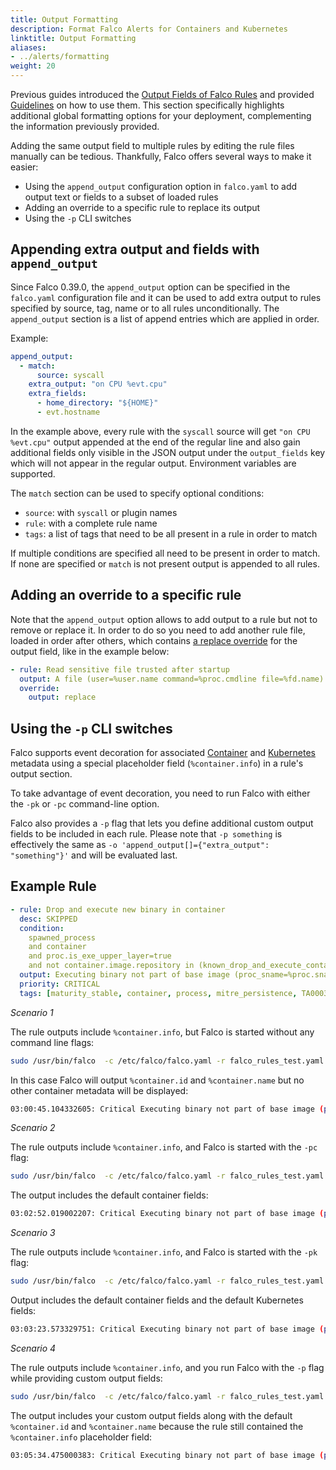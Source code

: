 ```yaml
---
title: Output Formatting
description: Format Falco Alerts for Containers and Kubernetes
linktitle: Output Formatting
aliases:
- ../alerts/formatting
weight: 20
---
```


Previous guides introduced the [Output Fields of Falco Rules](/docs/rules/basic-elements/#output) and provided [Guidelines](/docs/rules/style-guide/#output-fields) on how to use them. This section specifically highlights additional global formatting options for your deployment, complementing the information previously provided.

Adding the same output field to multiple rules by editing the rule files manually can be tedious. Thankfully, Falco offers several ways to make it easier:

* Using the `append_output` configuration option in `falco.yaml` to add output text or fields to a subset of loaded rules
* Adding an override to a specific rule to replace its output
* Using the `-p` CLI switches

## Appending extra output and fields with `append_output`

Since Falco 0.39.0, the `append_output` option can be specified in the `falco.yaml` configuration file and it can be used to add extra output to rules specified by source, tag, name or to all rules unconditionally. The `append_output` section is a list of append entries which are applied in order.

Example:

```yaml
append_output:
  - match:
      source: syscall
    extra_output: "on CPU %evt.cpu"
    extra_fields:
      - home_directory: "${HOME}"
      - evt.hostname
```

In the example above, every rule with the `syscall` source will get `"on CPU %evt.cpu"` output appended at the end of the regular line and also gain additional fields only visible in the JSON output under the `output_fields` key which will not appear in the regular output. Environment variables are supported.

The `match` section can be used to specify optional conditions:

* `source`: with `syscall` or plugin names
* `rule`: with a complete rule name
* `tags`: a list of tags that need to be all present in a rule in order to match

If multiple conditions are specified all need to be present in order to match. If none are specified or `match` is not present output is appended to all rules.

<!--

This -o variant is not available in Falco 0.39.0 due to a cxxopts config issue

This option can also be specified on the command line via `-o` such as:

```sh
falco ... -o 'append_output[]={"match": {"source": "syscall"}, "extra_fields": ["evt.hostname"], "extra_output": "on CPU %evt.cpu"}'
```

-->

## Adding an override to a specific rule

Note that the `append_output` option allows to add output to a rule but not to remove or replace it. In order to do so you need to add another rule file, loaded in order after others, which contains [a replace override](/docs/rules/overriding/#append-and-replace-items-in-a-rule) for the output field, like in the example below:

```yaml
- rule: Read sensitive file trusted after startup
  output: A file (user=%user.name command=%proc.cmdline file=%fd.name) was read after startup
  override: 
    output: replace
```

## Using the `-p` CLI switches

Falco supports event decoration for associated [Container](https://falco.org/docs/reference/rules/supported-fields/#field-class-container) and [Kubernetes](https://falco.org/docs/reference/rules/supported-fields/#field-class-k8s) metadata using a special placeholder field  (`%container.info`) in a rule's output section.

To take advantage of event decoration, you need to run Falco with either the `-pk` or `-pc` command-line option.

Falco also provides a `-p` flag that lets you define additional custom output fields to be included in each rule. Please note that `-p something` is effectively the same as `-o 'append_output[]={"extra_output": "something"}'` and will be evaluated last.

## Example Rule

```yaml
- rule: Drop and execute new binary in container
  desc: SKIPPED
  condition: 
    spawned_process
    and container
    and proc.is_exe_upper_layer=true 
    and not container.image.repository in (known_drop_and_execute_containers)
  output: Executing binary not part of base image (proc_sname=%proc.sname user=%user.name process=%proc.name proc_exepath=%proc.exepath parent=%proc.pname command=%proc.cmdline terminal=%proc.tty %container.info)
  priority: CRITICAL
  tags: [maturity_stable, container, process, mitre_persistence, TA0003, PCI_DSS_11.5.1]
```

*Scenario 1*

The rule outputs include `%container.info`, but Falco is started without any command line flags:

```bash 
sudo /usr/bin/falco  -c /etc/falco/falco.yaml -r falco_rules_test.yaml
```

In this case Falco will output `%container.id` and `%container.name` but no other container metadata will be displayed:

```bash
03:00:45.104332605: Critical Executing binary not part of base image (proc_sname=bash user=root process=sleep proc_exepath=/tmp/sleep parent=bash command=sleep 10000 terminal=34816 container_id=0fdb3cd5b5fc container_name=optimistic_newton)
```

*Scenario 2*

The rule outputs include `%container.info`, and Falco is started with the `-pc` flag:

```bash 
sudo /usr/bin/falco  -c /etc/falco/falco.yaml -r falco_rules_test.yaml -pc
```

The output includes the default container fields:

```bash
03:02:52.019002207: Critical Executing binary not part of base image (proc_sname=bash user=root process=sleep proc_exepath=/tmp/sleep parent=bash command=sleep 10000 terminal=34816 container_id=0fdb3cd5b5fc container_image=ubuntu container_image_tag=latest container_name=optimistic_newton)
```

*Scenario 3*

The rule outputs include `%container.info`, and Falco is started with the `-pk` flag:

```bash 
sudo /usr/bin/falco  -c /etc/falco/falco.yaml -r falco_rules_test.yaml -pk
```

Output includes the default container fields and the default Kubernetes fields:

```bash
03:03:23.573329751: Critical Executing binary not part of base image (proc_sname=bash user=root process=sleep proc_exepath=/tmp/sleep parent=bash command=sleep 10000 terminal=34816 container_id=0fdb3cd5b5fc container_image=ubuntu container_image_tag=latest container_name=optimistic_newton k8s_ns=my_ns k8s_pod_name=my_pod_name)
```

*Scenario 4*

The rule outputs include `%container.info`, and you run Falco with the `-p` flag while providing custom output fields:

```bash 
sudo /usr/bin/falco  -c /etc/falco/falco.yaml -r falco_rules_test.yaml -p "k8s_pod_uid=%k8s.pod.uid proc_pexepath=%proc.pexepath"
```

The output includes your custom output fields along with the default `%container.id` and `%container.name` because the rule still contained the `%container.info` placeholder field:

```bash
03:05:34.475000383: Critical Executing binary not part of base image (proc_sname=bash user=root process=sleep proc_exepath=/tmp/sleep parent=bash command=sleep 10000 terminal=34816 container_id=0fdb3cd5b5fc container_name=optimistic_newton) k8s_pod_uid=my_pod_uid proc_pexepath=/usr/bin/bash
```
